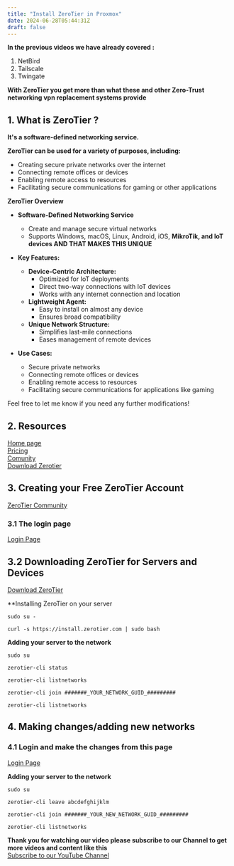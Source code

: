 ```yaml
---
title: "Install ZeroTier in Proxmox"
date: 2024-06-28T05:44:31Z
draft: false
---
```

**In the previous videos we have already covered :**
1. NetBird 
2. Tailscale
3. Twingate

**With ZeroTier you get more than what these and other Zero-Trust networking vpn replacement systems provide**

## 1. What is ZeroTier ?
**It's a software-defined networking service.** 

**ZeroTier can be used for a variety of purposes, including:**

- Creating secure private networks over the internet
- Connecting remote offices or devices
- Enabling remote access to resources
- Facilitating secure communications for gaming or other applications

**ZeroTier Overview**

- **Software-Defined Networking Service**
  - Create and manage secure virtual networks
  - Supports Windows, macOS, Linux, Android, iOS, **MikroTik, and IoT devices AND THAT MAKES THIS UNIQUE**

- **Key Features:**
  - **Device-Centric Architecture:**
    - Optimized for IoT deployments
    - Direct two-way connections with IoT devices
    - Works with any internet connection and location
  - **Lightweight Agent:**
    - Easy to install on almost any device
    - Ensures broad compatibility
  - **Unique Network Structure:**
    - Simplifies last-mile connections
    - Eases management of remote devices

- **Use Cases:**
  - Secure private networks
  - Connecting remote offices or devices
  - Enabling remote access to resources
  - Facilitating secure communications for applications like gaming


Feel free to let me know if you need any further modifications!
## 2. Resources
[Home page](https://www.zerotier.com/) \
[Pricing](https://www.zerotier.com/pricing/) \
[Comunity](https://www.zerotier.com/community/) \
[Download Zerotier](https://www.zerotier.com/download/)

## 3. Creating your Free ZeroTier Account
[ZeroTier Community](https://www.zerotier.com/community/)

### 3.1 The login page
[Login Page](http://my.zerotier.com/login)


## 3.2 Downloading ZeroTier for Servers and Devices
[Download ZeroTier](https://www.zerotier.com/download/)

**Installing ZeroTier on your server
```
sudo su -

curl -s https://install.zerotier.com | sudo bash

```

**Adding your server to the network**
```
sudo su
 
zerotier-cli status

zerotier-cli listnetworks

zerotier-cli join #######_YOUR_NETWORK_GUID_#########

zerotier-cli listnetworks
```
## 4. Making changes/adding new networks
### 4.1 Login and make the changes from this page
[Login Page](http://my.zerotier.com/login)

**Adding your server to the network**
```
sudo su
 
zerotier-cli leave abcdefghijklm

zerotier-cli join #######_YOUR_NEW_NETWORK_GUID_#########

zerotier-cli listnetworks
```


**Thank you for watching our video please subscribe to our Channel to get more videos and content like this** \
[Subscribe to our YouTube Channel](https://www.youtube.com/@dvp7388)
